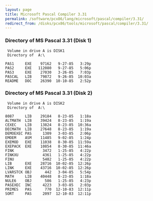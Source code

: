 ```yaml
---
layout: page
title: Microsoft Pascal Compiler 3.31
permalink: /software/pcx86/lang/microsoft/pascal/compiler/3.31/
redirect_from: /disks/pcx86/tools/microsoft/pascal/compiler/3.31/
---
```


### Directory of MS Pascal 3.31 (Disk 1)

	 Volume in drive A is DISK1
	 Directory of  A:\
	
	PAS1     EXE    97162   9-27-85   3:29p
	PAS2     EXE   112080   9-27-85   5:06p
	PAS3     EXE    27030   3-26-85   7:03p
	PASCAL   LIB    79872   9-26-85  10:03a
	README   DOC    26390  10-10-85   2:52p

### Directory of MS Pascal 3.31 (Disk 2)

	 Volume in drive A is DISK2
	 Directory of  A:\
	
	8087     LIB    29184   8-23-85   1:18a
	ALTMATH  LIB    39424   8-23-85   1:19a
	CEXEC    LIB    13824   8-23-85  10:36a
	DECMATH  LIB    27648   8-23-85   1:19a
	DEMOEXEC PAS     1309   3-03-85   2:06p
	EMOEM    ASM    11485   9-02-85   1:24p
	EXEMOD   EXE    11038   8-30-85  11:59a
	EXEPACK  EXE    10854   8-30-85  11:46a
	FINK             3472   1-25-85   4:22p
	FINKXU           4361   1-25-85   4:22p
	FINU             5482   1-25-85   4:22p
	LIB      EXE    28716  10-02-85  12:26p
	LINK     EXE    43716  10-02-85  12:26p
	LVARSTCK OBJ      442   3-04-85   5:54p
	MATH     LIB    40448   8-23-85   1:18a
	NULE6    OBJ      586   1-25-85   4:23p
	PASEXEC  INC     4223   3-03-85   2:03p
	PRIMES   PAS      770  12-10-83  12:11p
	SORT     PAS     2097  12-10-83  12:11p
